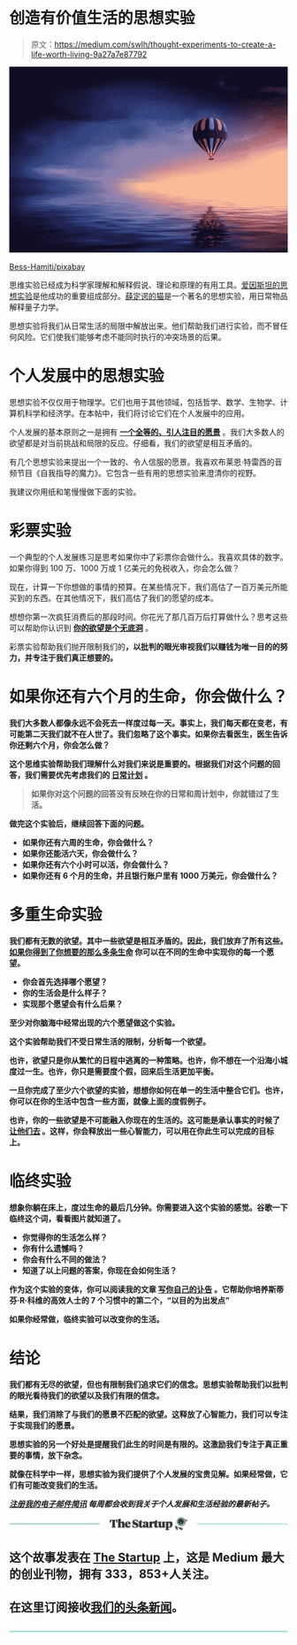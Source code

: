 # 创造有价值生活的思想实验

> 原文：<https://medium.com/swlh/thought-experiments-to-create-a-life-worth-living-9a27a7e87792>

![](img/1161e3de411769482997964326823cf1.png)

[Bess-Hamiti/pixabay](https://pixabay.com/en/hot-air-balloon-lake-balloon-sunset-2411851/)

思维实验已经成为科学家理解和解释假说、理论和原理的有用工具。[爱因斯坦的思想实验](https://en.wikipedia.org/wiki/Einstein%27s_thought_experiments)是他成功的重要组成部分。[薛定谔的猫](https://en.wikipedia.org/wiki/Schr%C3%B6dinger%27s_cat)是一个著名的思想实验，用日常物品解释量子力学。

思想实验将我们从日常生活的局限中解放出来。他们帮助我们进行实验，而不冒任何风险。它们使我们能够考虑不能同时执行的冲突场景的后果。

# 个人发展中的思想实验

思想实验不仅仅用于物理学。它们也用于其他领域，包括哲学、数学、生物学、计算机科学和经济学。在本帖中，我们将讨论它们在个人发展中的应用。

个人发展的基本原则之一是拥有 [**一个全等的、引人注目的愿景**](https://ideavisionaction.com/personal-development/a-four-step-exercise-to-come-up-with-a-congruent-viable-compelling-vision/) 。我们大多数人的欲望都是对当前挑战和局限的反应。仔细看，我们的欲望是相互矛盾的。

有几个思想实验来提出一个一致的、令人信服的愿景。我喜欢布莱恩·特雷西的音频节目《自我指导的魔力》。它包含一些有用的思想实验来澄清你的视野。

我建议你用纸和笔慢慢做下面的实验。

# 彩票实验

一个典型的个人发展练习是思考如果你中了彩票你会做什么。我喜欢具体的数字。如果你得到 100 万、1000 万或 1 亿美元的免税收入，你会怎么做？

现在，计算一下你想做的事情的预算。在某些情况下，我们高估了一百万美元所能买到的东西。在其他情况下，我们高估了我们的愿望的成本。

想想你第一次疯狂消费后的那段时间。你花光了那几百万后打算做什么？思考这些可以帮助你认识到 [**你的欲望是个无底洞**](https://ideavisionaction.com/personal-development/an-unexpected-shortcut-to-mental-toughness/) 。

彩票实验帮助我们抛开限制我们的[](https://ideavisionaction.com/personal-development/whats-holding-you-back-from-realizing-your-most-ambitious-goals/)**，以批判的眼光审视我们以赚钱为唯一目的的努力，并专注于我们真正想要的。**

# **如果你还有六个月的生命，你会做什么？**

**我们大多数人都像永远不会死去一样度过每一天。事实上，我们每天都在变老，有可能第二天我们就不在人世了。我们忽略了这个事实。如果你去看医生，医生告诉你还剩六个月，你会怎么做？**

**这个思维实验帮助我们理解什么对我们来说是重要的。根据我们对这个问题的回答，我们需要优先考虑我们的 [**日常计划**](https://ideavisionaction.com/productivity/what-gets-scheduled-gets-done/) 。**

> **如果你对这个问题的回答没有反映在你的日常和周计划中，你就错过了生活。**

**做完这个实验后，继续回答下面的问题。**

*   **如果你还有六周的生命，你会做什么？**
*   **如果你还能活六天，你会做什么？**
*   **如果你还有六个小时可以活，你会做什么？**
*   **如果你还有 6 个月的生命，并且银行账户里有 1000 万美元，你会做什么？**

# **多重生命实验**

**我们都有无数的欲望。其中一些欲望是相互矛盾的。因此，我们放弃了所有这些。 [**如果你得到了你想要的那么多条生命**](https://ideavisionaction.com/personal-development/how-would-you-live-your-life-if-you-had-multiple-lives/) 你可以在不同的生命中实现你的每一个愿望。**

*   **你会首先选择哪个愿望？**
*   **你的生活会是什么样子？**
*   **实现那个愿望会有什么后果？**

**至少对你脑海中经常出现的六个愿望做这个实验。**

**这个实验帮助我们不受日常生活的限制，分析每一个欲望。**

**也许，欲望只是你从繁忙的日程中逃离的一种策略。也许，你不想在一个沿海小城度过一生。也许，你只是需要度个假，回来后生活更加平衡。**

**一旦你完成了至少六个欲望的实验，想想你如何在单一的生活中整合它们。也许，你可以在你的生活中包含一些方面，就像上面的度假例子。**

**也许，你的一些欲望是不可能融入你现在的生活的。这可能是承认事实的时候了 [**让他们去**](https://ideavisionaction.com/personal-development/using-emotional-intelligence-to-overcome-your-dysfunctional-patterns/) 。这样，你会释放出一些心智能力，可以用在你此生可以完成的目标上。**

# **临终实验**

**想象你躺在床上，度过生命的最后几分钟。你需要进入这个实验的感觉。谷歌一下临终这个词，看看图片就知道了。**

*   **你觉得你的生活怎么样？**
*   **你有什么遗憾吗？**
*   **你会有什么不同的做法？**
*   **知道了以上问题的答案，你现在会如何生活？**

**作为这个实验的变体，你可以阅读我的文章 [**写你自己的讣告**](https://ideavisionaction.com/personal-development/write-your-own-obituary/) 。它帮助你培养斯蒂芬·R·科维的高效人士的 7 个习惯中的第二个，“以目的为出发点”**

**如果你经常做，临终实验可以改变你的生活。**

# **结论**

**我们都有无尽的欲望，但也有限制我们追求它们的信念。思想实验帮助我们以批判的眼光看待我们的欲望以及我们有限的信念。**

**结果，我们消除了与我们的愿景不匹配的欲望。这释放了心智能力，我们可以专注于实现我们的愿景。**

**思想实验的另一个好处是提醒我们此生的时间是有限的。这激励我们专注于真正重要的事情，放下杂念。**

**就像在科学中一样，思想实验为我们提供了个人发展的宝贵见解。如果经常做，它们有可能改变我们的生活。**

**[***注册我的电子邮件简讯***](https://ideavisionaction.com/email-newsletter/) ***每周都会收到我关于个人发展和生活经验的最新帖子。*****

**[![](img/308a8d84fb9b2fab43d66c117fcc4bb4.png)](https://medium.com/swlh)**

## **这个故事发表在 [The Startup](https://medium.com/swlh) 上，这是 Medium 最大的创业刊物，拥有 333，853+人关注。**

## **在这里订阅接收[我们的头条新闻](http://growthsupply.com/the-startup-newsletter/)。**

**[![](img/b0164736ea17a63403e660de5dedf91a.png)](https://medium.com/swlh)**